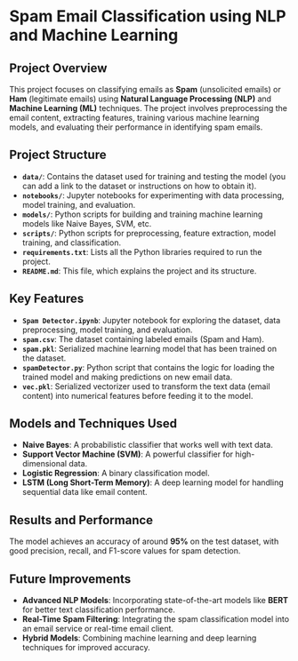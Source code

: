 # Spam Email Classification using NLP and Machine Learning

## Project Overview

This project focuses on classifying emails as **Spam** (unsolicited emails) or **Ham** (legitimate emails) using **Natural Language Processing (NLP)** and **Machine Learning (ML)** techniques. The project involves preprocessing the email content, extracting features, training various machine learning models, and evaluating their performance in identifying spam emails.

## Project Structure

- **`data/`**: Contains the dataset used for training and testing the model (you can add a link to the dataset or instructions on how to obtain it).
- **`notebooks/`**: Jupyter notebooks for experimenting with data processing, model training, and evaluation.
- **`models/`**: Python scripts for building and training machine learning models like Naive Bayes, SVM, etc.
- **`scripts/`**: Python scripts for preprocessing, feature extraction, model training, and classification.
- **`requirements.txt`**: Lists all the Python libraries required to run the project.
- **`README.md`**: This file, which explains the project and its structure.

## Key Features

- **`Spam Detector.ipynb`**: Jupyter notebook for exploring the dataset, data preprocessing, model training, and evaluation.
- **`spam.csv`**: The dataset containing labeled emails (Spam and Ham).
- **`spam.pkl`**: Serialized machine learning model that has been trained on the dataset.
- **`spamDetector.py`**: Python script that contains the logic for loading the trained model and making predictions on new email data.
- **`vec.pkl`**: Serialized vectorizer used to transform the text data (email content) into numerical features before feeding it to the model.

## Models and Techniques Used

- **Naive Bayes**: A probabilistic classifier that works well with text data.
- **Support Vector Machine (SVM)**: A powerful classifier for high-dimensional data.
- **Logistic Regression**: A binary classification model.
- **LSTM (Long Short-Term Memory)**: A deep learning model for handling sequential data like email content.

## Results and Performance

The model achieves an accuracy of around **95%** on the test dataset, with good precision, recall, and F1-score values for spam detection. 
## Future Improvements

- **Advanced NLP Models**: Incorporating state-of-the-art models like **BERT** for better text classification performance.
- **Real-Time Spam Filtering**: Integrating the spam classification model into an email service or real-time email client.
- **Hybrid Models**: Combining machine learning and deep learning techniques for improved accuracy.

